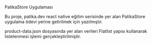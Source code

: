 PatikaStore Uygulaması

Bu proje, patika.dev react native eğitim serisinde yer alan PatikaStore uygulama ödevi yerine getirilmek için yazılmıştır.

product-data.json dosyasında yer alan verileri Flatlist yapısı kullanarak listelenmesi işlemi gerçekleştirilmiştir.



